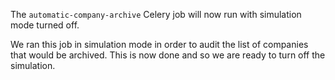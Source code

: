 The `automatic-company-archive` Celery job will now run with simulation mode turned off.

We ran this job in simulation mode in order to audit the list of companies that would be archived. This is now done and so we are ready to turn off the simulation.
